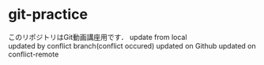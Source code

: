 # git-practice
このリポジトリはGit動画講座用です．
update from local  
updated by conflict branch(conflict occured)
updated on Github
updated on conflict-remote
